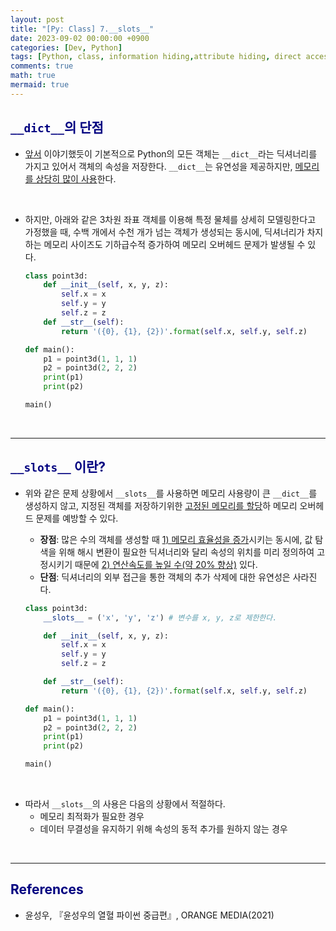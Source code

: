 ```yaml
---
layout: post
title: "[Py: Class] 7.__slots__"
date: 2023-09-02 00:00:00 +0900
categories: [Dev, Python]
tags: [Python, class, information hiding,attribute hiding, direct access, indirect access, special method]
comments: true
math: true
mermaid: true
---
```


## <span style="color:navy">`__dict__`의 단점</span>

- [앞서](https://jhryu1208.github.io/posts/python-class5/) 이야기했듯이 기본적으로 Python의 모든 객체는 `__dict__`라는 딕셔너리를 가지고 있어서 
객체의 속성을 저장한다. `__dict__`는 유연성을 제공하지만, <u>메모리를 상당히 많이 사용</u>한다. 

<br>

- 하지만, 아래와 같은 3차원 좌표 객체를 이용해 특정 물체를 상세히 모델링한다고 가정했을 때, 수백 개에서 수천 개가 넘는 객체가 생성되는 동시에, 딕셔너리가 차지하는 메모리 사이즈도 기하급수적 증가하여 메모리 오버헤드 문제가 발생될 수 있다.

    ```python
    class point3d:
        def __init__(self, x, y, z):
            self.x = x
            self.y = y
            self.z = z
        def __str__(self):
            return '({0}, {1}, {2})'.format(self.x, self.y, self.z)
    
    def main():
        p1 = point3d(1, 1, 1)
        p2 = point3d(2, 2, 2)
        print(p1)
        print(p2)
    
    main()
    ```

<br>

---

## <span style="color:navy">`__slots__` 이란?</span>

-  위와 같은 문제 상황에서 `__slots__`를 사용하면 메모리 사용량이 큰 `__dict__`를 생성하지 않고, 지정된 객체를 저장하기위한 <u>고정된 메모리를 할당</u>하 메모리 오버헤드 문제를 예방할 수 있다.
    - **장점**: 많은 수의 객체를 생성할 때 <u>1) 메모리 효율성을 증가</u>시키는 동시에, 값 탐색을 위해 해시 변환이 필요한 딕셔너리와 달리 속성의 위치를 미리 정의하여 고정시키기 때문에 <u>2) 연산속도를 높일 수(약 20% 향상)</u> 있다.
    - **단점**: 딕셔너리의 외부 접근을 통한 객체의 추가 삭제에 대한 유연성은 사라진다. 

    ```python
    class point3d: 
        __slots__ = ('x', 'y', 'z') # 변수를 x, y, z로 제한한다.
    
        def __init__(self, x, y, z):
            self.x = x
            self.y = y
            self.z = z
   
        def __str__(self):
            return '({0}, {1}, {2})'.format(self.x, self.y, self.z)
    
    def main():
        p1 = point3d(1, 1, 1)
        p2 = point3d(2, 2, 2)
        print(p1)
        print(p2)
    
    main()
    ```

<br>


- 따라서 `__slots__`의 사용은 다음의 상황에서 적절하다.
  - 메모리 최적화가 필요한 경우
  - 데이터 무결성을 유지하기 위해 속성의 동적 추가를 원하지 않는 경우
  
<br>

---

## <span style="color:navy">References</span>
- 윤성우, 『윤성우의 열혈 파이썬 중급편』, ORANGE MEDIA(2021)
